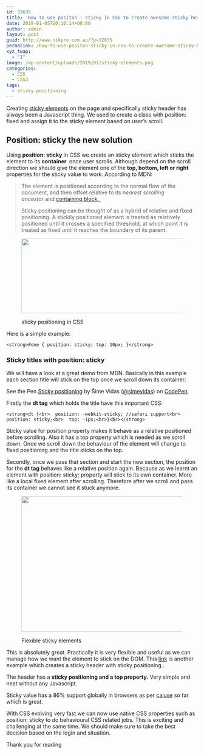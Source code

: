 ```yaml
---
id: 32635
title: 'How to use positon : sticky in CSS to create awesome sticky header and flexible sticky elements without Javascript'
date: 2019-01-05T20:10:14+00:00
author: admin
layout: post
guid: http://www.nikpro.com.au/?p=32635
permalink: /how-to-use-positon-sticky-in-css-to-create-awesome-sticky-header-and-flexible-sticky-elements-without-javascript/
xyz_twap:
  - "1"
image: /wp-content/uploads/2019/01/sticky-elements.png
categories:
  - CSS
  - CSS3
tags:
  - sticky positioning
---
```

Creating [sticky elements](http://www.nikpro.com.au/create-modern-sticky-footer-using-css-grid-and-flexbox-and-calc-function/) on the page and specifically sticky header has always been a Javascript thing. We used to create a class with position: fixed and assign it to the sticky element based on user&#8217;s scroll.

## Position: sticky the new solution

Using **position: sticky** in CSS we create an sticky element which sticks the element to its **container&nbsp;** once user scrolls. Although depend on the scroll direction we should give the element one of the **top, bottom, left or right** properties for the sticky value to work. According to MDN:

<blockquote class="wp-block-quote">
  <p>
    The element is positioned according to the normal flow of the document, and then offset relative to its<em>&nbsp;nearest scrolling ancestor</em>&nbsp;and&nbsp;<a href="https://developer.mozilla.org/en-US/docs/Web/CSS/All_About_The_Containing_Block" target="_blank" rel="noreferrer noopener" aria-label="containing block.&nbsp; (opens in a new tab)">containing block.&nbsp;</a>
  </p>
  
  <p>
    Sticky positioning can be thought of as a hybrid of relative and fixed positioning. A stickily positioned element is treated as relatively positioned until it crosses a specified threshold, at which point it is treated as fixed until it reaches the boundary of its parent.&nbsp;
  </p>
</blockquote><figure class="wp-block-image is-resized">

<img src="http://www.nikpro.com.au/wp-content/uploads/2019/01/stickr.png" alt="" class="wp-image-32636" width="594" height="197" srcset="http://testgatsby.local/wp-content/uploads/2019/01/stickr.png 389w, http://testgatsby.local/wp-content/uploads/2019/01/stickr-300x99.png 300w" sizes="(max-width: 594px) 100vw, 594px" /> <figcaption>sticky positioning in CSS</figcaption></figure> 

Here is a simple example:

<pre class="wp-block-preformatted"><code>&lt;strong>#one { position: sticky; top: 10px; }&lt;/strong></code></pre>

### Sticky titles with position: sticky

We will have a look at a great demo from MDN. Basically in this example each section title will stick on the top once we scroll down its container:

<p data-height="500" data-theme-id="0" data-slug-hash="JbdJRZ" data-default-tab="html,result" data-user="simevidas" data-pen-title="Sticky positioning" class="codepen">
  See the Pen <a href="https://codepen.io/simevidas/pen/JbdJRZ/">Sticky positioning</a> by Šime Vidas (<a href="https://codepen.io/simevidas">@simevidas</a>) on <a href="https://codepen.io">CodePen</a>.
</p>

Firstly the **dt tag** which holds the title have this important CSS:

<pre class="wp-block-preformatted"><code>&lt;strong>dt {&lt;br>  position: -webkit-sticky; //safari support&lt;br>  position: sticky;&lt;br>  top: -1px;&lt;br>}&lt;br>&lt;/strong></code></pre>

Sticky value for position property makes it behave as a relative positioned before scrolling. Also it has a top property which is needed as we scroll down. Once we scroll down the behaviour of the element will change to fixed positioning and the title sticks on the top.

Secondly, once we pass that section and start the new section, the position for the **dt tag** behaves like a relative position again. Because as we learnt an element with position: sticky; property will stick to its own container. More like a local fixed element after scrolling. Therefore after we scroll and pass its container we cannot see it stuck anymore. <figure class="wp-block-image is-resized">

<img src="http://www.nikpro.com.au/wp-content/uploads/2019/01/sticky-creative-way.png" alt="" class="wp-image-32638" width="597" height="358" /> <figcaption>Flexible sticky elements</figcaption></figure> 

This is absolutely great. Practically it is very flexible and useful as we can manage how we want the element to stick on the DOM. This <a rel="noreferrer noopener" aria-label="link (opens in a new tab)" href="https://www.w3schools.com/howto/tryit.asp?filename=tryhow_css_sticky_element" target="_blank">link</a> is another example which creates a sticky header with sticky positioning..

The header has a **sticky positioning and a top property.** Very simple and neat without any Javascript. 

Sticky value has a 86% support globally in browsers as per <a href="https://caniuse.com/#feat=css-sticky" target="_blank" rel="noreferrer noopener" aria-label="caiuse (opens in a new tab)">caiuse</a> so far which is great.

With CSS evolving very fast we can now use native CSS properties such as position; sticky to do behavioural CSS related jobs. This is exciting and challenging at the same time. We should make sure to take the best decision based on the login and situation.

Thank you for reading